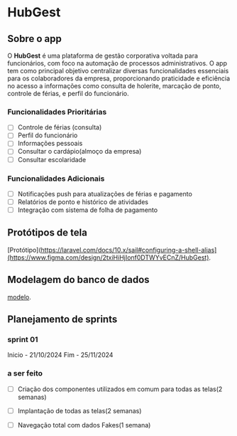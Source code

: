 # HubGest

## Sobre o app

O **HubGest** é uma plataforma de gestão corporativa voltada para funcionários, com foco na automação de processos administrativos. O app tem como principal objetivo centralizar diversas funcionalidades essenciais para os colaboradores da empresa, proporcionando praticidade e eficiência no acesso a informações como consulta de holerite, marcação de ponto, controle de férias, e perfil do funcionário.

### Funcionalidades Prioritárias
- [ ] Controle de férias (consulta)
- [ ] Perfil do funcionário
- [ ] Informações pessoais
- [ ] Consultar o cardápio(almoço da empresa)
- [ ] Consultar escolaridade

 ### Funcionalidades Adicionais
- [ ] Notificações push para atualizações de férias e pagamento
- [ ] Relatórios de ponto e histórico de atividades
- [ ] Integração com sistema de folha de pagamento

 ## Protótipos de tela
  [Protótipo](https://laravel.com/docs/10.x/sail#configuring-a-shell-alias](https://www.figma.com/design/2txiHiHjIonf0DTWYvECnZ/HubGest).

 ## Modelagem do banco de dados
 [modelo](https://app.diagrams.net/?tags=%7B%7D&lightbox=1&highlight=0000ff&edit=_blank&layers=1&nav=1&title=Diagrama%20sem%20nome.drawio#R%3Cmxfile%3E%3Cdiagram%20name%3D%22Page-1%22%20id%3D%222ca16b54-16f6-2749-3443-fa8db7711227%22%3E7Vxbk5s2FP41nmkfnMHCF%2FZx195N27QzmaRpk750ZDhgNRgRIXa9%2BfWVsLizMfauDJ5l%2FAA6unB0DpzzfRJ4ZC63u7cMh5s%2FqAP%2BCBnObmSuRghN0GIuDlLyqCRXhpJ4jDhKlgs%2Bku%2BghIaSxsSBqNSQU%2BpzEpaFNg0CsHlJhhmjD%2BVmLvXLVw2xBzXBRxv7denfxOEbJZ0YRl7xCxBvoy5tzVTFGttfPUbjQF0voAHsa7Y4HUY1jTbYoQ8FkXk7MpeMUr4%2F2%2B6W4Eu7phbb97t7ojZTmUHA23RA4JgIXAPhhTsVUxirEe6xHyszjNDcF2PdOOReKswflX3m32Kp5c2a7sYR%2BU4Cb2RerylzgI2FTNQ87K12nVhsJpsWDHM9QiZM5U9UhNhx9gOgUPbMRxdnnjzGUYwZoakyYkaJPvvKVMrxWijXpGRNFZcGXKoNUgjbyjUNW5gpU6owDqq1ikJsV1sZdf0zFddUPBBVIatJnFTy%2Fl1hzrm43jCVrGuDHehInE9l44opBc1W3BAOYzljSBxohAwavSWOwr1XZR32w6prittTy7SksG7NH9j37t1Ev4FXIB5JjrfiqaTy6evR7E39s78NREwAu18zF0e8DcVJsI7C5rJWs0DERehfknviJ%2FGW2RvMfpoYP%2FfHPqdN7OSODNt4SdlgjUSCQxqJcCHuEYkoBO6BJHq%2BTmOIRBv7uHRrmK%2F31gjoFkpPyWt%2BTDi57%2BYJkcImMCflexyaylEJTKF7YJwImnHtEy8QIk5lvsGq5IMre1HRyvUTauASAdnNmw3fisNqIiOlhNAgIbwhShmHkAWbbomtzn28Bv8mw9xL6ovoaq4SOiK6cUa%2FZsxGDisx8R3eEl8ytr%2BAOTjASqzY2QTJstAnHUugPAeD5drZgIWauW3B2s1MUGQlKc0QpoBdQaRYylsQtzhnwraGql3M9j0UmRybU8WgHnJqhkwl2xRYWUYnsaKDXjZ2zovEiaJGLWmS%2BTyalNywGVNCRmKjdCqyVvGUtKZCnIycO6UtcgYlCpJE1TA5ZCjseRSqrl2RS8laQacunEsdhVk1Ug7iLImDHdChxckhl8X4mOxzsmKHsmC8BabFPydbZo0JS1RqMk7vcq4NYUFVS5MXdUOBITd3npuzFdFCLp5YDbl4Mn2BXGyuP394HO9ufvtzEnr%2FLFfWJ88dZ%2BupuSvB8eCjKlLGN9SjAfZvc2nFVXmb36n0emL2%2F4DzR2VgHHNa9jXsCP%2BsusvzL%2FL8zUyVVrtC1eoxLQRivp%2FTAWRh3ytZlUzKeb%2BklHbcT1DO6sm1XiWKaMxseAK5TNVKOmYe8CfaPOFuBr6E2%2BXrvyisml4erHJKS3sDtDoMaY5cDD1f5pG8uqLcSyfyITGdMzHNU0KYssYpmrVjjXMdpNG6vOjmAiPCBkNcaxHX7pStuiWM2V6evsB6aEnuW0wiItflVvK2cDCHngT4XLNrXlWtf%2FSMBjZEUZMZe6xr3bAdqyZUwb8GxCb0Lf1O%2B6fbHdk2KJYP5YiY8rzIMmCOc2IO86qCOeaTOuZoZsdXutix2Sk5zgjxlyIf7iU5FrfNYXZsnokdN7pyfinrHBo90miYaVdrFqmGlwTrbbWrMMD6w4Ba3w7MMbD%2BPSZaqEVLBSqvHMx17fkcDaFit6AWOkGrAR2dFR2hMjrKducPgaOrmaaEeoFLzmESC4bY%2FSqi5hCfjoxPtWDUELKeXjGuhCeE3rRkbwtd5C2lj32A%2FOi0vU097K3ZWm32N1GXDG5ygRnHjlk07G62owt7U%2FVsW7OQhRa9we6chDQ115AjLyZHWpUkOUZWSxBvacuR8%2BfFVG2fLdpYuC4cvlv8ccjMjNSjqCmD0wdwQYSHYnwyO3rblXDYFuyk%2F%2B3b4z9ou6%2B8M9OfRSK5z1Yw3mk7gEOSOWeSmaF6TskWi0q7ZkhbUln0Z9ssrdG612K1oE5Wp9TJukAq%2FMYQ6KREhyfmdPRjQpyU3gMjwm7Azu%2Flzl4AvsC9NIhs6mOW7BL9%2B0J%2FU%2FE6qLIOvHfUt1W6qPrdO9RaiWe%2BrzegkiNRybO2r6ZWlfq2%2FfRFG%2FXNYn4PcuKifU40rEpOnGZrxh3kxIaXTDrLic1evsBXuISTUdnJ6Mrq0Mlmd04Wxfw%2FvZK6wp%2Bmmbf%2FAw%3D%3D%3C%2Fdiagram%3E%3C%2Fmxfile%3E#%7B%22pageId%22%3A%222ca16b54-16f6-2749-3443-fa8db7711227%22%7D).

##  Planejamento de sprints

### sprint 01 
   Inicio - 21/10/2024
   Fim    - 25/11/2024
   ### a ser feito
   - [ ] Criação dos componentes utilizados em comum para todas as telas(2 semanas)
   - [ ] Implantação de todas as telas(2 semanas)
   - [ ] Navegação total com dados Fakes(1 semana)
 


